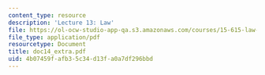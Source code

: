 ```yaml
---
content_type: resource
description: 'Lecture 13: Law'
file: https://ol-ocw-studio-app-qa.s3.amazonaws.com/courses/15-615-law-for-the-entrepreneur-and-manager-spring-2003/4b07459fafb35c34d13fa0a7df296bbd_doc14_extra.pdf
file_type: application/pdf
resourcetype: Document
title: doc14_extra.pdf
uid: 4b07459f-afb3-5c34-d13f-a0a7df296bbd
---
```

